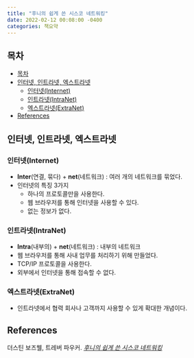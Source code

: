 ```yaml
---
title: "후니의 쉽게 쓴 시스코 네트워킹"
date: 2022-02-12 00:08:00 -0400
categories: 책요약
---
```


## 목차

- [목차](#목차)
- [인터넷, 인트라넷, 엑스트라넷](#인터넷-인트라넷-엑스트라넷)
  - [인터넷(Internet)](#인터넷internet)
  - [인트라넷(IntraNet)](#인트라넷intranet)
  - [엑스트라넷(ExtraNet)](#엑스트라넷extranet)
- [References](#references)

## 인터넷, 인트라넷, 엑스트라넷

### 인터넷(Internet)

- **Inter**(연결, 묶다) + **net**(네트워크) : 여러 개의 네트워크를 묶었다.
- 인터넷의 특징 3가지
  - 하나의 프로토콜만을 사용한다.
  - 웹 브라우저를 통해 인터넷을 사용할 수 있다.
  - 없는 정보가 없다.

### 인트라넷(IntraNet)

- **Intra**(내부의) + **net**(네트워크) : 내부의 네트워크
- 웹 브라우저를 통해 사내 업무를 처리하기 위해 만들었다.
- TCP/IP 프로토콜을 사용한다.
- 외부에서 인터넷을 통해 접속할 수 없다.

### 엑스트라넷(ExtraNet)

- 인트라넷에서 협력 회사나 고객까지 사용할 수 있게 확대한 개념이다.

## References

더스틴 보즈웰, 트레버 파우커. [_후니의 쉽게 쓴 시스코 네트워킹_](http://www.yes24.com/Product/Goods/64994948)
